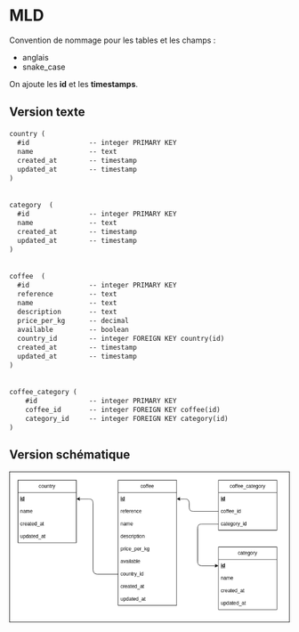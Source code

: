 # MLD

Convention de nommage pour les tables et les champs :
- anglais
- snake_case

On ajoute les **id** et les **timestamps**.

## Version texte

```
country (
  #id               -- integer PRIMARY KEY
  name              -- text  
  created_at        -- timestamp
  updated_at        -- timestamp
)


category  (
  #id               -- integer PRIMARY KEY
  name              -- text
  created_at        -- timestamp
  updated_at        -- timestamp
)


coffee  (
  #id               -- integer PRIMARY KEY
  reference         -- text
  name              -- text
  description       -- text
  price_per_kg      -- decimal
  available         -- boolean
  country_id        -- integer FOREIGN KEY country(id)
  created_at        -- timestamp
  updated_at        -- timestamp
)


coffee_category (
    #id             -- integer PRIMARY KEY
    coffee_id       -- integer FOREIGN KEY coffee(id)
    category_id     -- integer FOREIGN KEY category(id)
)
```

## Version schématique

![MLD](./MLD.png)